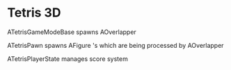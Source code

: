 # Tetris 3D

ATetrisGameModeBase spawns AOverlapper

ATetrisPawn spawns AFigure 's which are being processed by AOverlapper

ATetrisPlayerState manages score system
